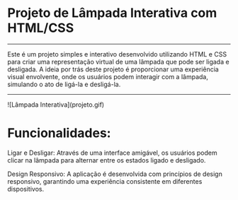 <h1>Projeto de Lâmpada Interativa com HTML/CSS</h1>
<hr>
<p>Este é um projeto simples e interativo desenvolvido utilizando HTML e CSS para criar uma representação virtual de uma lâmpada que pode ser ligada e desligada. A ideia por trás deste projeto é proporcionar uma experiência visual envolvente, onde os usuários podem interagir com a lâmpada, simulando o ato de ligá-la e desligá-la.</p>
<hr>
<div>![Lâmpada Interativa](projeto.gif)</div>


<h1>Funcionalidades:</h1>
Ligar e Desligar: Através de uma interface amigável, os usuários podem clicar na lâmpada para alternar entre os estados ligado e desligado.

Design Responsivo: A aplicação é desenvolvida com princípios de design responsivo, garantindo uma experiência consistente em diferentes dispositivos.